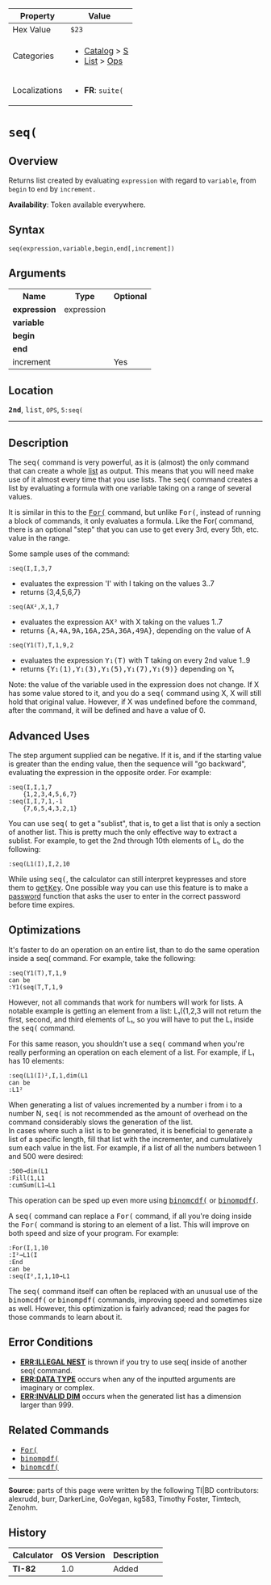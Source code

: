 | Property      | Value |
|---------------|-------|
| Hex Value     | `$23`|
| Categories    | <ul><li>[Catalog](<../categories/Catalog.md>) > [S](<../categories/Catalog.md#S>)</li><li>[List](<../categories/List.md>) > [Ops](<../categories/List.md#Ops>)</li></ul> |
| Localizations | <ul><li><b>FR</b>: `suite(`</li></ul> |

# `seq(`

## Overview
Returns list created by evaluating `expression` with regard to `variable`, from `begin` to `end` by `increment.`


<b>Availability</b>: Token available everywhere.

## Syntax
`seq(expression,variable,begin,end[,increment])`

## Arguments
<table>
<tr><th>Name</th><th>Type</th><th>Optional</th></tr>

<tr><td><b>expression</b></td><td>expression</td><td></td></tr>

<tr><td><b>variable</b></td><td></td><td></td></tr>

<tr><td><b>begin</b></td><td></td><td></td></tr>

<tr><td><b>end</b></td><td></td><td></td></tr>

<tr><td>increment</td><td></td><td>Yes</td></tr>

</table>

## Location
<tt><kbd><b>2nd</b></kbd></tt>, <kbd>list</kbd>, `OPS`, `5:seq(`
<hr>

## Description

The <tt>seq(</tt> command is very powerful, as it is (almost) the only command that can create a whole [list](list.md) as output. This means that you will need make use of it almost every time that you use lists. The <tt>seq(</tt> command creates a list by evaluating a formula with one variable taking on a range of several values.

It is similar in this to the <tt><a href="For(.md">For(</a></tt> command, but unlike <tt>For(</tt>, instead of running a block of commands, it only evaluates a formula. Like the For( command, there is an optional "step" that you can use to get every 3rd, every 5th, etc. value in the range.

Some sample uses of the command:

```ti-basic
:seq(I,I,3,7
```

*   evaluates the expression 'I' with I taking on the values 3..7
*   returns {3,4,5,6,7}

```ti-basic
:seq(AX²,X,1,7
```

*   evaluates the expression <tt>AX²</tt> with X taking on the values 1..7
*   returns <tt>{A,4A,9A,16A,25A,36A,49A}</tt>, depending on the value of A

```ti-basic
:seq(Y1(T),T,1,9,2
```

*   evaluates the expression <tt>Y₁(T)</tt> with T taking on every 2nd value 1..9
*   returns <tt>{Y₁(1),Y₁(3),Y₁(5),Y₁(7),Y₁(9)}</tt> depending on Y₁

Note: the value of the variable used in the expression does not change. If X has some value stored to it, and you do a <tt>seq(</tt> command using X, X will still hold that original value. However, if X was undefined before the command, after the command, it will be defined and have a value of 0.

## Advanced Uses

The step argument supplied can be negative. If it is, and if the starting value is greater than the ending value, then the sequence will "go backward", evaluating the expression in the opposite order. For example:

```ti-basic
:seq(I,I,1,7
    {1,2,3,4,5,6,7}
:seq(I,I,7,1,-1
    {7,6,5,4,3,2,1}
```

You can use <tt>seq(</tt> to get a "sublist", that is, to get a list that is only a section of another list. This is pretty much the only effective way to extract a sublist. For example, to get the 2nd through 10th elements of L₁, do the following:

```ti-basic
:seq(L1(I),I,2,10
```

While using <tt>seq(</tt>, the calculator can still interpret keypresses and store them to <tt><a href="getKey.md">getKey</a></tt>. One possible way you can use this feature is to make a [password](protection#hash) function that asks the user to enter in the correct password before time expires.

## Optimizations

It's faster to do an operation on an entire list, than to do the same operation inside a seq( command. For example, take the following:

```ti-basic
:seq(Y1(T),T,1,9
can be
:Y1(seq(T,T,1,9
```

However, not all commands that work for numbers will work for lists. A notable example is getting an element from a list: L₁({1,2,3 will not return the first, second, and third elements of L₁, so you will have to put the L₁ inside the <tt>seq(</tt> command.

For this same reason, you shouldn't use a <tt>seq(</tt> command when you're really performing an operation on each element of a list. For example, if L₁ has 10 elements:

```ti-basic
:seq(L1(I)²,I,1,dim(L1
can be
:L1²
```

When generating a list of values incremented by a number i from i to a number N, <tt>seq(</tt> is not recommended as the amount of overhead on the command considerably slows the generation of the list.  
In cases where such a list is to be generated, it is beneficial to generate a list of a specific length, fill that list with the incrementer, and cumulatively sum each value in the list. For example, if a list of all the numbers between 1 and 500 were desired:

```ti-basic
:500→dim(L1
:Fill(1,L1
:cumSum(L1→L1
```

This operation can be sped up even more using <tt><a href="binomcdf(.md">binomcdf(</a></tt> or <tt><a href="binompdf(.md">binompdf(</a></tt>.

A <tt>seq(</tt> command can replace a <tt>For(</tt> command, if all you're doing inside the <tt>For(</tt> command is storing to an element of a list. This will improve on both speed and size of your program. For example:

```ti-basic
:For(I,1,10
:I²→L1(I
:End
can be
:seq(I²,I,1,10→L1
```

The <tt>seq(</tt> command itself can often be replaced with an unusual use of the <tt>binomcdf(</tt> or <tt>binompdf(</tt> commands, improving speed and sometimes size as well. However, this optimization is fairly advanced; read the pages for those commands to learn about it.

## Error Conditions

*   **[ERR:ILLEGAL NEST](errors#illegalnest)** is thrown if you try to use seq( inside of another seq( command.
*   **[ERR:DATA TYPE](errors#datatype)** occurs when any of the inputted arguments are imaginary or complex.
*   **[ERR:INVALID DIM](errors#invaliddim)** occurs when the generated list has a dimension larger than 999.

## Related Commands

*   <tt><a href="For(.md">For(</a></tt>
*   <tt><a href="binompdf(.md">binompdf(</a></tt>
*   <tt><a href="binomcdf(.md">binomcdf(</a></tt>

* * *

**Source**: parts of this page were written by the following TI|BD contributors: alexrudd, burr, DarkerLine, GoVegan, kg583, Timothy Foster, Timtech, Zenohm.

## History
| Calculator | OS Version | Description |
|------------|------------|-------------|
| <b>TI-82</b> | 1.0 | Added |


